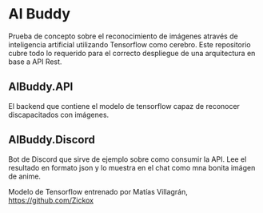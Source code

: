 # AI Buddy

Prueba de concepto sobre el reconocimiento de imágenes através de inteligencia artificial utilizando Tensorflow como cerebro.
Este repositorio cubre todo lo requerido para el correcto despliegue de una arquitectura en base a API Rest.

## AIBuddy.API

El backend que contiene el modelo de tensorflow capaz de reconocer discapacitados con imágenes.

## AIBuddy.Discord

Bot de Discord que sirve de ejemplo sobre como consumir la API.
Lee el resultado en formato json y lo muestra en el chat como mna bonita imágen de anime.

Modelo de Tensorflow entrenado por Matías Villagrán, https://github.com/Zickox
